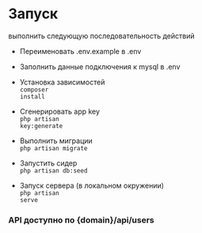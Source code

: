 # Запуск
выполнить следующую последовательность действий

- Переименовать .env.example в .env <br>


- Заполнить данные подключения к mysql в .env <br>


- Установка зависимостей <br>
<code>composer install</code>


- Сгенерировать app key <br>
<code>php artisan key:generate</code>


- Выполнить миграции <br>
<code>php artisan migrate</code>


- Запустить сидер <br>
<code>php artisan db:seed</code>


- Запуск сервера (в локальном окружении)<br>
<code>php artisan serve</code>


### API доступно по {domain}/api/users
